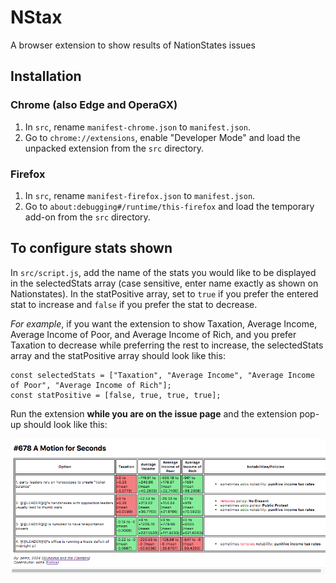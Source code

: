 # NStax
A browser extension to show results of NationStates issues
## Installation
### Chrome (also Edge and OperaGX)
1. In `src`, rename `manifest-chrome.json` to `manifest.json`.
2. Go to `chrome://extensions`, enable "Developer Mode" and load the unpacked extension from the `src` directory.
### Firefox
1. In `src`, rename `manifest-firefox.json` to `manifest.json`.
2. Go to `about:debugging#/runtime/this-firefox` and load the temporary add-on from the `src` directory.
## To configure stats shown
In `src/script.js`, add the name of the stats you would like to be displayed in the selectedStats array (case sensitive, enter name exactly as shown on Nationstates). In the statPositive array, set to `true` if you prefer the entered stat to increase and `false` if you prefer the stat to decrease.

*For example*, if you want the extension to show Taxation, Average Income, Average Income of Poor, and Average Income of Rich, and you prefer Taxation to decrease while preferring the rest to increase, the selectedStats array and the statPositive array should look like this:
```
const selectedStats = ["Taxation", "Average Income", "Average Income of Poor", "Average Income of Rich"];
const statPositive = [false, true, true, true];
```
Run the extension **while you are on the issue page** and the extension pop-up should look like this:

![Demo of the extension](/assets/demo.png "Demo of the extension")

